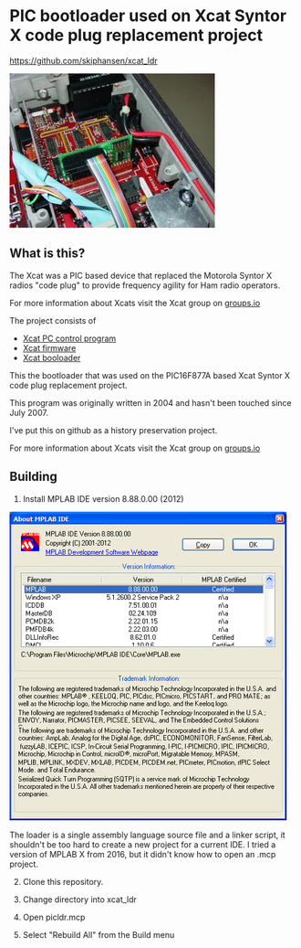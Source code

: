 # PIC bootloader used on Xcat Syntor X code plug replacement project

https://github.com/skiphansen/xcat_ldr

![](./assets/xcat_installed.png)

## What is this?

The Xcat was a PIC based device that replaced the Motorola Syntor X radios
"code plug" to provide frequency agility for Ham radio operators.

For more information about Xcats visit the Xcat group on [groups.io](https://groups.io/g/xcat)

The project consists of
- [Xcat PC control program](https://github.com/skiphansen/xcat_pc)
- [Xcat firmware](https://github.com/skiphansen/xcat_fw)
- [Xcat booloader](https://github.com/skiphansen/xcat_ldr)

This the bootloader that was used on the PIC16F877A based Xcat Syntor X code 
plug replacement project.

This program was originally written in 2004 and hasn't been touched since 
July 2007. 

I've put this on github as a history preservation project.

For more information about Xcats visit the Xcat group on [groups.io](https://groups.io/g/xcat)

## Building

1. Install MPLAB IDE version 8.88.0.00 (2012)  

![](./assets/mplab_version.png)

The loader is a single assembly language source file and a linker script, it
shouldn't be too hard to create a new project for a current IDE. I tried a
version of MPLAB X from 2016, but it didn't know how to open an .mcp project.

2. Clone this repository.

3. Change directory into xcat_ldr

4. Open picldr.mcp

5. Select "Rebuild All" from the Build menu


